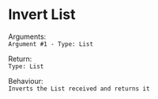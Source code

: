 # Invert List

Arguments:  
```Argument #1 - Type: List```
  
Return:  
```Type: List```
  
Behaviour:  
```Inverts the List received and returns it```
